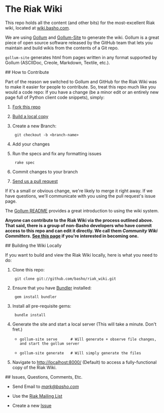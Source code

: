 # The Riak Wiki

This repo holds all the content (and other bits) for the most-excellent Riak wiki, located at [wiki.basho.com][basho-wiki].

We are using [Gollum][gollum] and [Gollum-Site][gol-site] to generate the wiki. Gollum is a great piece of open source software released by the GitHub team that lets you maintain and build wikis from the contents of a Git repo.

`gollum-site` generates html from pages written in any format supported by Gollum (ASCIIDoc, Creole, Markdown, Textile, etc.).

<A name="contrib">
## How to Contribute

Part of the reason we switched to Gollum and GitHub for the Riak Wiki was to make it easier for people to contribute. So, treat this repo much like you would a code repo: If you have a change (be a minor edit or an entirely new page full of Python client code snippets), simply:

1. [Fork this repo][forking]

2. [Build a local copy][build]

3. Create a new Branch:

        git checkout -b <branch-name>

4. Add your changes

5. Run the specs and fix any formatting issues

        rake spec

6. Commit changes to your branch

7. [Send us a pull request][pull-req]

If it's a small or obvious change, we're likely to merge it right away.  If we have questions, we'll communicate with you using the pull request's issue page.

The [Gollum README][gol-read] provides a great introduction to using the wiki system.

**Anyone can contribute to the Riak Wiki via the process outlined above. That said, there is a group of non-Basho developers who have commit access to this repo and can edit it directly. We call them _Community Wiki Committers_. [See this page][day-labor] if you're interested in becoming one.**

<A name="build">
## Building the Wiki Locally

If you want to build and view the Riak Wiki locally, here is what you need to do:

1. Clone this repo:

        git clone git://github.com/basho/riak_wiki.git

2. Ensure that you have [Bundler][bundler] installed:

        gem install bundler

3. Install all pre-requisite gems:

        bundle install

4. Generate the site and start a local server (This will take a minute. Don't fret.)

    * `gollum-site serve      # Will generate + observe file changes, and start the gollum server`

    * `gollum-site generate   # Will simply generate the files`

5. Navigate to <http://localhost:8000/> (Default) to access a fully-functional copy of the Riak Wiki.

<A name="feedback">
## Issues, Questions, Comments, Etc.

* Send Email to *[mark@basho.com][phark]*

* Use the [Riak Mailing List][mail-list]

* Create a new [Issue][issues]

[phark]:      mailto:mark@basho.com "Mark"
[mail-list]:  http://lists.basho.com/mailman/listinfo/riak-users_lists.basho.com "Riak-Users"
[issues]:     https://github.com/basho/riak_wiki/issues "Riak-Wiki Issues Page"
[forking]:    http://help.github.com/forking/ "Github Forking Guide"
[pull-req]:   http://help.github.com/pull-requests/ "Github Pull-Requests Guide"
[build]:      #build "Building the Wiki"
[bundler]:    https://github.com/carlhuda/bundler/ "Bundler"
[gol-read]:   https://github.com/github/gollum/blob/master/README.md "Gollum README"
[day-labor]:  http://wiki.basho.com/Contributing-to-the-Riak-Wiki.html "Riak Contributors"
[gollum]:     https://github.com/github/gollum "Gollum Repo"
[gol-site]:   https://github.com/dreverri/gollum-site "Gollum-Site Repo"
[basho-wiki]: http://wiki.basho.com "Basho Wiki"
